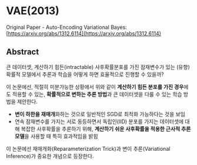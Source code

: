 # VAE\(2013\)

Original Paper - Auto-Encoding Variational Bayes: [https://arxiv.org/abs/1312.6114](https://arxiv.org/abs/1312.6114)

## Abstract

큰 데이터셋, 계산하기 힘든\(intractable\) 사후확률분포를 가진 잠재변수가 있는 \(유향\)확률적 모델에서 추론과 학습을 어떻게 하면 효율적으로 진행할 수 있을까?

이 논문에선, 적절히 미분가능한 상황에서 위와 같이 **계산하기 힘든 분포를 가진 경우**에도 적용할 수 있는, **확률적으로 변하는 추론 방법**과  큰 데이터셋을 다룰 수 있는 학습 방법을 제안한다.

* **변이 하한을 재매개**화하는 것으로 일반적인 SGD로 최적화 가능하다는 것을 보임
* 연속 잠재변수를 가지는 서로 동등하면서 독립인\(IID\) 분포를 가지는 데이터셋에 대해 복잡한 사후확률을 추론하기 위해, **계산하기 쉬운 사후확률을 적용한 근사적 추론 모델**을 사용할 때 특히 효과적임을 밝힘



이 논문에선 재매개화\(Reparameterization Trick\)과 변이 추론\(Variational Inference\)가 중요한 개념으로 등장한다.











